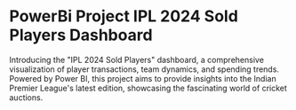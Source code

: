 # PowerBi Project IPL 2024 Sold Players Dashboard
Introducing the "IPL 2024 Sold Players" dashboard, a comprehensive visualization of player transactions, team dynamics, and spending trends. Powered by Power BI, this project aims to provide insights into the Indian Premier League's latest edition, showcasing the fascinating world of cricket auctions.
